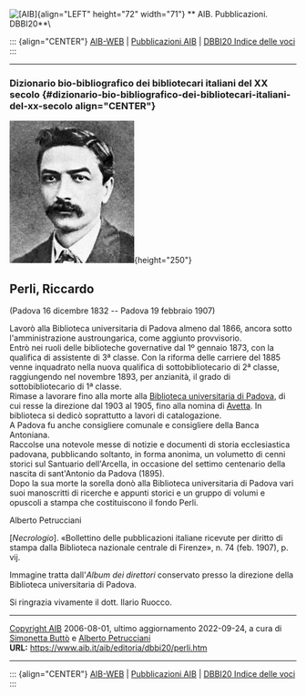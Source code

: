 ![\[AIB\]](/aib/wi/aibv72.gif){align="LEFT" height="72" width="71"}
** AIB. Pubblicazioni. DBBI20**\

::: {align="CENTER"}
[AIB-WEB](/) \| [Pubblicazioni AIB](/pubblicazioni/) \| [DBBI20 Indice
delle voci](dbbi20.htm)
:::

------------------------------------------------------------------------

### Dizionario bio-bibliografico dei bibliotecari italiani del XX secolo {#dizionario-bio-bibliografico-dei-bibliotecari-italiani-del-xx-secolo align="CENTER"}

![\[Ritratto\]](perli.jpg){height="250"}

## Perli, Riccardo

(Padova 16 dicembre 1832 -- Padova 19 febbraio 1907)

Lavorò alla Biblioteca universitaria di Padova almeno dal 1866, ancora
sotto l\'amministrazione austroungarica, come aggiunto provvisorio.\
Entrò nei ruoli delle biblioteche governative dal 1º gennaio 1873, con
la qualifica di assistente di 3ª classe. Con la riforma delle carriere
del 1885 venne inquadrato nella nuova qualifica di sottobibliotecario di
2ª classe, raggiungendo nel novembre 1893, per anzianità, il grado di
sottobibliotecario di 1ª classe.\
Rimase a lavorare fino alla morte alla [Biblioteca universitaria di
Padova](/aib/stor/teche/pd-uni.htm), di cui resse la direzione dal 1903
al 1905, fino alla nomina di [Avetta](avetta.htm). In biblioteca si
dedicò soprattutto a lavori di catalogazione.\
A Padova fu anche consigliere comunale e consigliere della Banca
Antoniana.\
Raccolse una notevole messe di notizie e documenti di storia
ecclesiastica padovana, pubblicando soltanto, in forma anonima, un
volumetto di cenni storici sul Santuario dell\'Arcella, in occasione del
settimo centenario della nascita di sant\'Antonio da Padova (1895).\
Dopo la sua morte la sorella donò alla Biblioteca universitaria di
Padova vari suoi manoscritti di ricerche e appunti storici e un gruppo
di volumi e opuscoli a stampa che costituiscono il fondo Perli.

Alberto Petrucciani

\[*Necrologio*\]. «Bollettino delle pubblicazioni italiane ricevute per
diritto di stampa dalla Biblioteca nazionale centrale di Firenze», n. 74
(feb. 1907), p. vij.

Immagine tratta dall\'*Album dei direttori* conservato presso la
direzione della Biblioteca universitaria di Padova.

Si ringrazia vivamente il dott. Ilario Ruocco.

------------------------------------------------------------------------

[Copyright AIB](/su-questo-sito/dichiarazione-di-copyright-aib-web/)
2006-08-01, ultimo aggiornamento 2022-09-24, a cura di [Simonetta
Buttò](/aib/redazione3.htm) e [Alberto
Petrucciani](/su-questo-sito/redazione-aib-web/)\
**URL:** https://www.aib.it/aib/editoria/dbbi20/perli.htm

------------------------------------------------------------------------

::: {align="CENTER"}
[AIB-WEB](/) \| [Pubblicazioni AIB](/pubblicazioni/) \| [DBBI20 Indice
delle voci](dbbi20.htm)
:::
